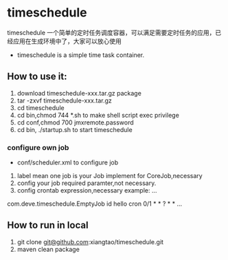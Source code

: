 timeschedule
============
timeschedule 一个简单的定时任务调度容器，可以满足需要定时任务的应用，已经应用在生成环境中了，大家可以放心使用

* timeschedule is a simple time task container.


## How to use it:
1. download timeschedule-xxx.tar.gz package 
2. tar -zxvf timeschedule-xxx.tar.gz
3. cd timeschedule
4. cd bin,chmod 744 *.sh to make shell script exec privilege
5. cd conf,chmod 700 jmxremote.password
6. cd bin, ./startup.sh to start timeschedule

### configure own job
* conf/scheduler.xml to configure job
1. <job></job> label mean one job <class> is your Job implement for CoreJob,necessary
2. <params> config your job required paramter,not necessary.
3. <trigger> config crontab expression,necessary
example:
...
<?xml version="1.0" encoding="UTF-8" standalone="yes"?>
<Jobs threadCount="30" appName="test">
	<Job name="job1" stateful="true">
		<class>com.deve.timeschedule.EmptyJob</class>
		<params>
			<param>
				<name>id</name>
				<value>hello</value>
			</param>
		</params>
		<trigger>
			<type>cron</type>
			<value>0/1 * * ? * *</value>
		</trigger>
	</Job>
</Jobs>
...

## How to run in local
1. git clone git@github.com:xiangtao/timeschedule.git
2. maven clean package
